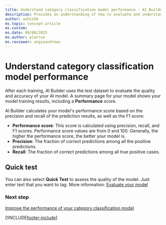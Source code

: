 ```yaml
---
title: Understand category classification model performance - AI Builder | Microsoft Docs
description: Provides an understanding of how to evaluate and understand category classification model performance
author: ashishb
ms.topic: concept-article
ms.custom: 
ms.date: 09/08/2025
ms.author: plarrue 
ms.reviewer: angieandrews
---
```


# Understand category classification model performance

After each training, AI Builder uses the test dataset to evaluate the quality and accuracy of your AI model. A summary page for your model shows your model training results, including a **Performance** score.

AI Builder calculates your model's performance score based on the precision and recall of the prediction results, as well as the F1 score:

- **Performance score**: This score is calculated using precision, recall, and F1 scores. Performance score values are from 0 and 100. Generally, the higher the performance score, the better your model is.
- **Precision**: The fraction of correct predictions among all the positive predictions.
- **Recall**: The fraction of correct predictions among all true positive cases.

## Quick test

You can also select **Quick Test** to assess the quality of the model. Just enter text that you want to tag.  More information: [Evaluate your model](manage-model.md#evaluate-your-model)

### Next step

[Improve the performance of your category classification model](improve-text-classification-performance.md)


[!INCLUDE[footer-include](includes/footer-banner.md)]
